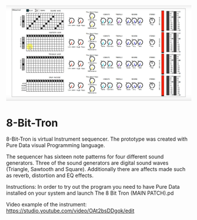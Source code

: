 ![](5.png)
# 8-Bit-Tron
 8-Bit-Tron is virtual Instrument sequencer. The prototype was 
created with Pure Data visual Programming language.

The sequencer has sixteen note patterns for four different sound generators. 
Three of the sound generators are digital sound waves (Triangle, Sawtooth and Square). 
Additionally there are affects made such as reverb, distortion and EQ effects.


Instructions: 
In order to try out the program you need to have Pure Data installed on your 
system and launch The 8 Bit Tron (MAIN PATCH).pd

Video example of the instrument: 
https://studio.youtube.com/video/OAt2bsDDgok/edit
